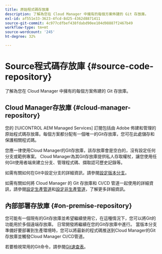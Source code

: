```yaml
---
title: 原始程式碼存放庫
description: 了解為您在 Cloud Manager 中擁有的每個方案佈建的 Git 存放庫。
exl-id: af551e33-3623-4fcd-8d25-4362d8871411
source-git-commit: 4c977cdfbef438fdabd90ee104d98887f2467b49
workflow-type: tm+mt
source-wordcount: '245'
ht-degree: 32%

---
```



# Source程式碼存放庫 {#source-code-repository}

了解為您在 Cloud Manager 中擁有的每個方案佈建的 Git 存放庫。

## Cloud Manager存放庫 {#cloud-manager-repository}

您的 [!UICONTROL AEM Managed Services] 訂閱包括由 Adobe 佈建和管理的原始程式碼存放庫。每個方案都分配有一個唯一的Git存放庫，您可在此處儲存和保護相關程式碼。

您應一律使用Cloud Manager的Git存放庫，該存放庫會是空白的，沒有設定任何分支或範例專案。 Cloud Manager為其Git存放庫提供私人存取權杖，讓您使用任何Git使用者端來建立分支、管理程式碼、擷取認可歷史記錄等。

如需有關如何在Git中設定分支的詳細資訊，請參閱[設定版本分支](/help/getting-started/configuring-branches.md)。

如需有關如何將 Cloud Manager 的 Git 存放庫和 CI/CD 管道一起使用的詳細資訊，請參閱[設定生產管道](/help/using/production-pipelines.md)和[設定非生產管道](/help/using/non-production-pipelines.md)，了解更多詳細資訊。

## 內部部署存放庫 {#on-premise-repository}

您可能有一個現有的Git存放庫並希望繼續使用它，在這種情況下，您可以將Git的功能用於多個遠端存放庫。 日常開發將繼續在您的Git存放庫中進行。 當版本分支準備好要部署到生產環境時，您可以將最新的程式碼推送到Cloud Manager的Git存放庫並觸發Cloud Manager CI/CD管道。

若要檢視常用的Git命令，請參閱[Git速查表](https://education.github.com/git-cheat-sheet-education.pdf)。

